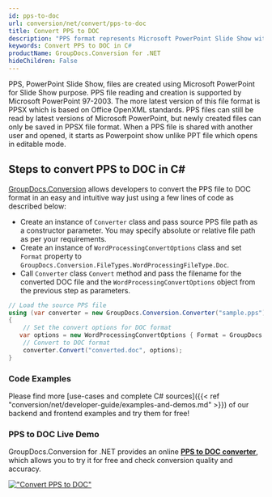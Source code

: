 ```yaml
---
id: pps-to-doc
url: conversion/net/convert/pps-to-doc
title: Convert PPS to DOC
description: "PPS format represents Microsoft PowerPoint Slide Show with .pps extension. Learn how to convert PPS to DOC file programmatically in C# language using GroupDocs.Conversion for .NET library."
keywords: Convert PPS to DOC in C#
productName: GroupDocs.Conversion for .NET
hideChildren: False
---
```


PPS, PowerPoint Slide Show, files are created using Microsoft PowerPoint for Slide Show purpose. PPS file reading and creation is supported by Microsoft PowerPoint 97-2003. The more latest version of this file format is PPSX which is based on Office OpenXML standards. PPS files can still be read by latest versions of Microsoft PowerPoint, but newly created files can only be saved in PPSX file format. When a PPS file is shared with another user and opened, it starts as Powerpoint show unlike PPT file which opens in editable mode. 

## Steps to convert PPS to DOC in C#

[GroupDocs.Conversion](https://products.groupdocs.com/conversion/net) allows developers to convert the PPS file to DOC format in an easy and intuitive way just using a few lines of code as described below:

* Create an instance of `Converter` class and pass source PPS file path as a constructor parameter. You may specify absolute or relative file path as per your requirements. 
* Create an instance of `WordProcessingConvertOptions` class and set `Format` property to `GroupDocs.Conversion.FileTypes.WordProcessingFileType.Doc`.
* Call `Converter` class `Convert` method and pass the filename for the converted DOC file and the `WordProcessingConvertOptions` object from the previous step as parameters.

```csharp
// Load the source PPS file
using (var converter = new GroupDocs.Conversion.Converter("sample.pps"))
{
    // Set the convert options for DOC format
   var options = new WordProcessingConvertOptions { Format = GroupDocs.Conversion.FileTypes.WordProcessingFileType.Doc };
    // Convert to DOC format
    converter.Convert("converted.doc", options);
}
```

### Code Examples

Please find more [use-cases and complete C# sources]({{< ref "conversion/net/developer-guide/examples-and-demos.md" >}}) of our backend and frontend examples and try them for free!

### PPS to DOC Live Demo

GroupDocs.Conversion for .NET provides an online [**PPS to DOC converter**](https://products.groupdocs.app/conversion/pps-to-doc), which allows you to try it for free and check conversion quality and accuracy.

[!["Convert PPS to DOC"](conversion/net/images/convert-to-doc/convert-pps-to-doc.png)](https://products.groupdocs.app/conversion/pps-to-doc)